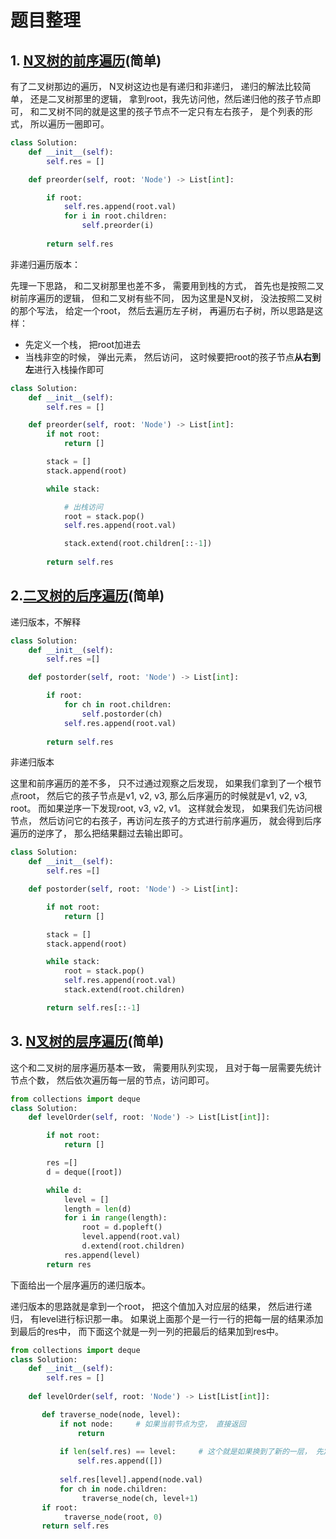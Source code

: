 # 题目整理

## 1. [N叉树的前序遍历](https://leetcode-cn.com/problems/n-ary-tree-preorder-traversal/)(简单)

有了二叉树那边的遍历， N叉树这边也是有递归和非递归， 递归的解法比较简单， 还是二叉树那里的逻辑， 拿到root，我先访问他，然后递归他的孩子节点即可， 和二叉树不同的就是这里的孩子节点不一定只有左右孩子， 是个列表的形式， 所以遍历一圈即可。

```python
class Solution:
    def __init__(self):
        self.res = []

    def preorder(self, root: 'Node') -> List[int]:

        if root:
            self.res.append(root.val)
            for i in root.children:
                self.preorder(i)
        
        return self.res
```

非递归遍历版本：

先理一下思路， 和二叉树那里也差不多， 需要用到栈的方式， 首先也是按照二叉树前序遍历的逻辑， 但和二叉树有些不同， 因为这里是N叉树， 没法按照二叉树的那个写法， 给定一个root， 然后去遍历左子树， 再遍历右子树，所以思路是这样：

* 先定义一个栈， 把root加进去
* 当栈非空的时候， 弹出元素， 然后访问， 这时候要把root的孩子节点**从右到左**进行入栈操作即可

```python
class Solution:
    def __init__(self):
        self.res = []

    def preorder(self, root: 'Node') -> List[int]:
        if not root:
            return []

        stack = []
        stack.append(root)

        while stack:

            # 出栈访问
            root = stack.pop()
            self.res.append(root.val)

            stack.extend(root.children[::-1])
        
        return self.res
```

## 2.[二叉树的后序遍历](https://leetcode-cn.com/problems/n-ary-tree-postorder-traversal/)(简单)

递归版本，不解释

```python
class Solution:
    def __init__(self):
        self.res =[]

    def postorder(self, root: 'Node') -> List[int]:

        if root:
            for ch in root.children:
                self.postorder(ch)
            self.res.append(root.val)
        
        return self.res
```

非递归版本

这里和前序遍历的差不多， 只不过通过观察之后发现， 如果我们拿到了一个根节点root， 然后它的孩子节点是v1, v2, v3, 那么后序遍历的时候就是v1, v2, v3, root。 而如果逆序一下发现root, v3, v2, v1。 这样就会发现， 如果我们先访问根节点， 然后访问它的右孩子，再访问左孩子的方式进行前序遍历， 就会得到后序遍历的逆序了， 那么把结果翻过去输出即可。

```python
class Solution:
    def __init__(self):
        self.res =[]

    def postorder(self, root: 'Node') -> List[int]:

        if not root:
            return []

        stack = []
        stack.append(root)

        while stack:
            root = stack.pop()
            self.res.append(root.val)
            stack.extend(root.children)

        return self.res[::-1]
```

## 3. [N叉树的层序遍历](https://leetcode-cn.com/problems/n-ary-tree-level-order-traversal/)(简单)

这个和二叉树的层序遍历基本一致， 需要用队列实现， 且对于每一层需要先统计节点个数， 然后依次遍历每一层的节点，访问即可。

```python
from collections import deque
class Solution:
    def levelOrder(self, root: 'Node') -> List[List[int]]:

        if not root:
            return []

        res =[]
        d = deque([root])

        while d:
            level = []
            length = len(d)
            for i in range(length):
                root = d.popleft()
                level.append(root.val)
                d.extend(root.children)
            res.append(level)
        return res
```

下面给出一个层序遍历的递归版本。

递归版本的思路就是拿到一个root， 把这个值加入对应层的结果， 然后进行递归， 有level进行标识那一串。 如果说上面那个是一行一行的把每一层的结果添加到最后的res中， 而下面这个就是一列一列的把最后的结果加到res中。

```python
from collections import deque
class Solution:
    def __init__(self):
        self.res = []
    
    def levelOrder(self, root: 'Node') -> List[List[int]]:

       def traverse_node(node, level):
           if not node:     # 如果当前节点为空， 直接返回
               return 
               
           if len(self.res) == level:     # 这个就是如果换到了新的一层， 先定义一个空列表
               self.res.append([])
                
           self.res[level].append(node.val)
           for ch in node.children:
                traverse_node(ch, level+1)
       if root:
            traverse_node(root, 0)
       return self.res

```

